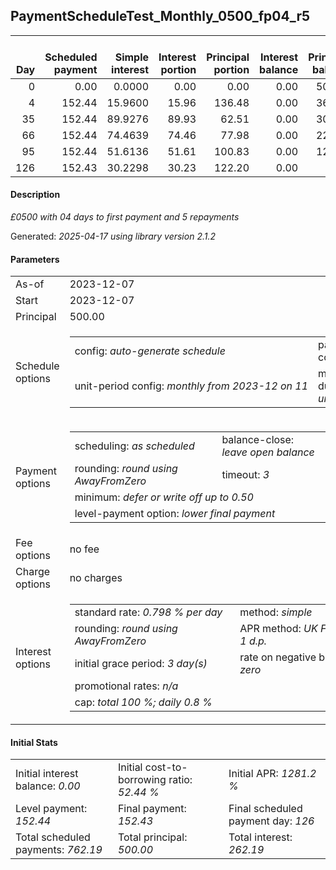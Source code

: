 <h2>PaymentScheduleTest_Monthly_0500_fp04_r5</h2>
<table>
    <thead style="vertical-align: bottom;">
        <th style="text-align: right;">Day</th>
        <th style="text-align: right;">Scheduled payment</th>
        <th style="text-align: right;">Simple interest</th>
        <th style="text-align: right;">Interest portion</th>
        <th style="text-align: right;">Principal portion</th>
        <th style="text-align: right;">Interest balance</th>
        <th style="text-align: right;">Principal balance</th>
        <th style="text-align: right;">Total simple interest</th>
        <th style="text-align: right;">Total interest</th>
        <th style="text-align: right;">Total principal</th>
    </thead>
    <tr style="text-align: right;">
        <td class="ci00">0</td>
        <td class="ci01" style="white-space: nowrap;">0.00</td>
        <td class="ci02">0.0000</td>
        <td class="ci03">0.00</td>
        <td class="ci04">0.00</td>
        <td class="ci05">0.00</td>
        <td class="ci06">500.00</td>
        <td class="ci07">0.0000</td>
        <td class="ci08">0.00</td>
        <td class="ci09">0.00</td>
    </tr>
    <tr style="text-align: right;">
        <td class="ci00">4</td>
        <td class="ci01" style="white-space: nowrap;">152.44</td>
        <td class="ci02">15.9600</td>
        <td class="ci03">15.96</td>
        <td class="ci04">136.48</td>
        <td class="ci05">0.00</td>
        <td class="ci06">363.52</td>
        <td class="ci07">15.9600</td>
        <td class="ci08">15.96</td>
        <td class="ci09">136.48</td>
    </tr>
    <tr style="text-align: right;">
        <td class="ci00">35</td>
        <td class="ci01" style="white-space: nowrap;">152.44</td>
        <td class="ci02">89.9276</td>
        <td class="ci03">89.93</td>
        <td class="ci04">62.51</td>
        <td class="ci05">0.00</td>
        <td class="ci06">301.01</td>
        <td class="ci07">105.8876</td>
        <td class="ci08">105.89</td>
        <td class="ci09">198.99</td>
    </tr>
    <tr style="text-align: right;">
        <td class="ci00">66</td>
        <td class="ci01" style="white-space: nowrap;">152.44</td>
        <td class="ci02">74.4639</td>
        <td class="ci03">74.46</td>
        <td class="ci04">77.98</td>
        <td class="ci05">0.00</td>
        <td class="ci06">223.03</td>
        <td class="ci07">180.3514</td>
        <td class="ci08">180.35</td>
        <td class="ci09">276.97</td>
    </tr>
    <tr style="text-align: right;">
        <td class="ci00">95</td>
        <td class="ci01" style="white-space: nowrap;">152.44</td>
        <td class="ci02">51.6136</td>
        <td class="ci03">51.61</td>
        <td class="ci04">100.83</td>
        <td class="ci05">0.00</td>
        <td class="ci06">122.20</td>
        <td class="ci07">231.9650</td>
        <td class="ci08">231.96</td>
        <td class="ci09">377.80</td>
    </tr>
    <tr style="text-align: right;">
        <td class="ci00">126</td>
        <td class="ci01" style="white-space: nowrap;">152.43</td>
        <td class="ci02">30.2298</td>
        <td class="ci03">30.23</td>
        <td class="ci04">122.20</td>
        <td class="ci05">0.00</td>
        <td class="ci06">0.00</td>
        <td class="ci07">262.1949</td>
        <td class="ci08">262.19</td>
        <td class="ci09">500.00</td>
    </tr>
</table>
<h4>Description</h4>
<p><i>£0500 with 04 days to first payment and 5 repayments</i></p>
<p>Generated: <i>2025-04-17 using library version 2.1.2</i></p>
<h4>Parameters</h4>
<table>
    <tr>
        <td>As-of</td>
        <td>2023-12-07</td>
    </tr>
    <tr>
        <td>Start</td>
        <td>2023-12-07</td>
    </tr>
    <tr>
        <td>Principal</td>
        <td>500.00</td>
    </tr>
    <tr>
        <td>Schedule options</td>
        <td>
            <table>
                <tr>
                    <td>config: <i>auto-generate schedule</i></td>
                    <td>payment count: <i>5</i></td>
                </tr>
                <tr>
                    <td style="white-space: nowrap;">unit-period config: <i>monthly from 2023-12 on 11</i></td>
                    <td>max duration: <i>unlimited</i></td>
                </tr>
            </table>
        </td>
    </tr>
    <tr>
        <td>Payment options</td>
        <td>
            <table>
                <tr>
                    <td>scheduling: <i>as scheduled</i></td>
                    <td>balance-close: <i>leave&nbsp;open&nbsp;balance</i></td>
                </tr>
                <tr>
                    <td>rounding: <i>round using AwayFromZero</i></td>
                    <td>timeout: <i>3</i></td>
                </tr>
                <tr>
                    <td colspan='2'>minimum: <i>defer&nbsp;or&nbsp;write&nbsp;off&nbsp;up&nbsp;to&nbsp;0.50</i></td>
                </tr>
                <tr>
                    <td colspan='2'>level-payment option: <i>lower&nbsp;final&nbsp;payment</i></td>
                </tr>
            </table>
        </td>
    </tr>
    <tr>
        <td>Fee options</td>
        <td>no fee
        </td>
    </tr>
    <tr>
        <td>Charge options</td>
        <td>no charges
        </td>
    </tr>
    <tr>
        <td>Interest options</td>
        <td>
            <table>
                <tr>
                    <td>standard rate: <i>0.798 % per day</i></td>
                    <td>method: <i>simple</i></td>
                </tr>
                <tr>
                    <td>rounding: <i>round using AwayFromZero</i></td>
                    <td>APR method: <i>UK FCA to 1 d.p.</i></td>
                </tr>
                <tr>
                    <td>initial grace period: <i>3 day(s)</i></td>
                    <td>rate on negative balance: <i>zero</i></td>
                </tr>
                <tr>
                    <td colspan="2">promotional rates: <i><i>n/a</i></i></td>
                </tr>
                <tr>
                    <td colspan="2">cap: <i>total 100 %; daily 0.8 %</td>
                </tr>
            </table>
        </td>
    </tr>
</table>
<h4>Initial Stats</h4>
<table>
    <tr>
        <td>Initial interest balance: <i>0.00</i></td>
        <td>Initial cost-to-borrowing ratio: <i>52.44 %</i></td>
        <td>Initial APR: <i>1281.2 %</i></td>
    </tr>
    <tr>
        <td>Level payment: <i>152.44</i></td>
        <td>Final payment: <i>152.43</i></td>
        <td>Final scheduled payment day: <i>126</i></td>
    </tr>
    <tr>
        <td>Total scheduled payments: <i>762.19</i></td>
        <td>Total principal: <i>500.00</i></td>
        <td>Total interest: <i>262.19</i></td>
    </tr>
</table>
